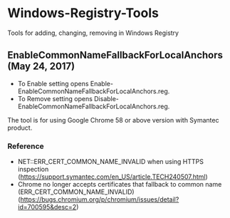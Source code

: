 # Windows-Registry-Tools
Tools for adding, changing, removing in Windows Registry 

## EnableCommonNameFallbackForLocalAnchors (May 24, 2017)

* To Enable setting opens Enable-EnableCommonNameFallbackForLocalAnchors.reg.
* To Remove setting opens Disable-EnableCommonNameFallbackForLocalAnchors.reg.

The tool is for using Google Chrome 58 or above version with Symantec product. 

### Reference

* NET::ERR_CERT_COMMON_NAME_INVALID when using HTTPS inspection (https://support.symantec.com/en_US/article.TECH240507.html)
* Chrome no longer accepts certificates that fallback to common name (ERR_CERT_COMMON_NAME_INVALID)	 (https://bugs.chromium.org/p/chromium/issues/detail?id=700595&desc=2)

